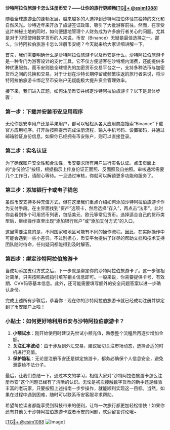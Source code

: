 **沙特阿拉伯旅游卡怎么注册币安？——让你的旅行更顺畅[[TG💪+ @esim1088](https://t.me/s/esim1088)]**

随着全球旅游业的蓬勃发展，越来越多的人选择到沙特阿拉伯体验其独特的文化和自然风光。沙特近年来开放了旅游签证政策，吸引了大批游客前往。然而，在享受这片神秘土地的同时，如何便捷地管理个人财务成为许多旅行者关心的问题。尤其是对于习惯使用数字货币的人来说，币安（Binance）无疑是最佳选择之一。那么，沙特阿拉伯旅游卡怎么注册币安呢？今天就来给大家详细讲解一下。

首先，我们需要明确什么是沙特阿拉伯旅游卡以及币安是什么。沙特阿拉伯旅游卡是一种专门为游客设计的支付工具，它不仅方便游客在沙特境内消费，还能提供多种优惠服务。而币安则是全球领先的加密货币交易平台之一，支持多种法币与加密货币之间的兑换和交易。对于计划在沙特长期停留或频繁往返的旅行者来说，将沙特阿拉伯旅游卡绑定至币安账户无疑能极大提升资金管理效率。

接下来，我们进入正题，如何注册币安并绑定沙特阿拉伯旅游卡？以下是具体步骤：

### 第一步：下载并安装币安应用程序
无论你是安卓用户还是苹果用户，都可以轻松从各大应用商店搜索“Binance”下载官方应用程序。打开后按照提示完成注册流程，输入手机号码、设置密码，并通过邮箱验证身份信息。如果你已经拥有币安账户，则可以直接登录。

### 第二步：实名认证
为了确保账户安全性和合法性，币安要求所有用户进行实名认证。点击页面上的“身份验证”按钮，根据指示上传身份证正面照、反面照及自拍照。审核通常需要几个工作日，请耐心等待。一旦通过审核，你就可以解锁更多功能和服务了。

### 第三步：添加银行卡或电子钱包
虽然币安支持多种充值方式，但在这里我们重点介绍如何添加沙特阿拉伯旅游卡作为支付手段。在主界面找到“资产”选项卡，然后选择“存入”，再点击“法币”。此时你会看到多个可用货币列表，包括美元、欧元等常见货币。选择适合自己的货币类型后，继续操作直至出现“添加银行账户”或“添加支付方式”的入口。

这里需要注意的是，不同国家和地区可能有不同的操作流程。因此，在实际操作中可能会遇到一些小差异。不过别担心，币安平台提供了详尽的帮助文档和技术支持团队随时待命，任何疑问都能得到及时解答。

### 第四步：绑定沙特阿拉伯旅游卡
当成功添加支付方式之后，下一步就是绑定你的沙特阿拉伯旅游卡了。这一步骤相对简单，只需按照系统指引填写相关信息即可。一般来说，你需要提供卡号、有效期、CVV码等基本信息。此外，还可能需要填写额外的安全问题答案以进一步确认身份。

完成上述所有步骤后，恭喜你！现在你的沙特阿拉伯旅游卡就已经成功注册并绑定到了币安账户上啦！

### 小贴士：如何更好地利用币安与沙特阿拉伯旅游卡？
1. **小额试水**：刚开始使用时建议先尝试小额充值，熟悉整个流程后再逐步增加金额。
2. **关注汇率波动**：由于涉及到外汇交易，建议密切关注市场动态，选择合适的时机进行充值。
3. **保护隐私**：无论是注册币安还是绑定旅游卡，都务必确保个人信息安全，避免泄露给不法分子。

最后，让我们总结一下。通过本文的学习，相信大家对“沙特阿拉伯旅游卡怎么注册币安”这个问题已经有了清晰的认识。无论是初次接触数字货币的新手还是经验丰富的老玩家，只要按照上述指南一步步操作，就能顺利实现这一目标。当然，如果在过程中遇到困难，随时可以联系币安客服寻求帮助。

希望每位读者都能享受到科技带来的便利，让每一次旅行都更加轻松愉快！如果你还有其他关于沙特阿拉伯旅游卡或者币安的问题，欢迎留言讨论哦~

[[TG💪+ @esim1088](https://t.me/s/esim1088) ![Image](https://i.postimg.cc/4NQfJmqS/Snipaste-2025-05-13-00-14-12.png)]